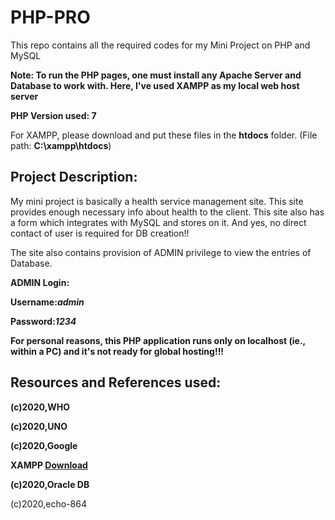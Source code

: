 # PHP-PRO
This repo contains all the required codes for my Mini Project on PHP and MySQL

__Note: To run the PHP pages, one must install any Apache Server and Database to work with. Here, I've used XAMPP as my local web host server__

__PHP Version used: 7__

For XAMPP, please download and put these files in the __htdocs__ folder. (File path: __C:\\xampp\htdocs__)

## Project Description:
My mini project is basically a health service management site. This site provides enough necessary info about health to the client. This site also has a form which integrates with MySQL and stores on it. And yes, no direct contact of user is required for DB creation!!

The site also contains provision of ADMIN privilege to view the entries of Database.

__ADMIN Login:__

  __Username:*admin*__
  
  __Password:*1234*__


__For personal reasons, this PHP application runs only on localhost (ie., within a PC) and it's not ready for global hosting!!!__

## Resources and References used:

__(c)2020,WHO__ 

__(c)2020,UNO__

__(c)2020,Google__

__XAMPP [Download](https://www.apachefriends.org/index.html)__

__(c)2020,Oracle DB__


(c)2020,echo-864
